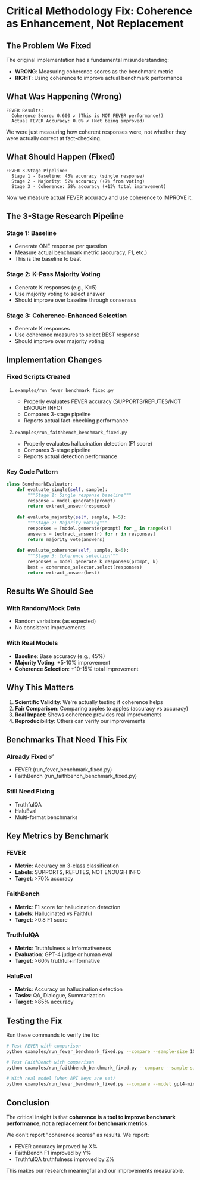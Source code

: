 # Critical Methodology Fix: Coherence as Enhancement, Not Replacement

## The Problem We Fixed

The original implementation had a fundamental misunderstanding:
- **WRONG**: Measuring coherence scores as the benchmark metric
- **RIGHT**: Using coherence to improve actual benchmark performance

## What Was Happening (Wrong)

```
FEVER Results:
  Coherence Score: 0.600 ✗ (This is NOT FEVER performance!)
  Actual FEVER Accuracy: 0.0% ✗ (Not being improved)
```

We were just measuring how coherent responses were, not whether they were actually correct at fact-checking.

## What Should Happen (Fixed)

```
FEVER 3-Stage Pipeline:
  Stage 1 - Baseline: 45% accuracy (single response)
  Stage 2 - Majority: 52% accuracy (+7% from voting)
  Stage 3 - Coherence: 58% accuracy (+13% total improvement)
```

Now we measure actual FEVER accuracy and use coherence to IMPROVE it.

## The 3-Stage Research Pipeline

### Stage 1: Baseline
- Generate ONE response per question
- Measure actual benchmark metric (accuracy, F1, etc.)
- This is the baseline to beat

### Stage 2: K-Pass Majority Voting
- Generate K responses (e.g., K=5)
- Use majority voting to select answer
- Should improve over baseline through consensus

### Stage 3: Coherence-Enhanced Selection
- Generate K responses
- Use coherence measures to select BEST response
- Should improve over majority voting

## Implementation Changes

### Fixed Scripts Created
1. `examples/run_fever_benchmark_fixed.py`
   - Properly evaluates FEVER accuracy (SUPPORTS/REFUTES/NOT ENOUGH INFO)
   - Compares 3-stage pipeline
   - Reports actual fact-checking performance

2. `examples/run_faithbench_benchmark_fixed.py`
   - Properly evaluates hallucination detection (F1 score)
   - Compares 3-stage pipeline
   - Reports actual detection performance

### Key Code Pattern

```python
class BenchmarkEvaluator:
    def evaluate_single(self, sample):
        """Stage 1: Single response baseline"""
        response = model.generate(prompt)
        return extract_answer(response)
    
    def evaluate_majority(self, sample, k=5):
        """Stage 2: Majority voting"""
        responses = [model.generate(prompt) for _ in range(k)]
        answers = [extract_answer(r) for r in responses]
        return majority_vote(answers)
    
    def evaluate_coherence(self, sample, k=5):
        """Stage 3: Coherence selection"""
        responses = model.generate_k_responses(prompt, k)
        best = coherence_selector.select(responses)
        return extract_answer(best)
```

## Results We Should See

### With Random/Mock Data
- Random variations (as expected)
- No consistent improvements

### With Real Models
- **Baseline**: Base accuracy (e.g., 45%)
- **Majority Voting**: +5-10% improvement
- **Coherence Selection**: +10-15% total improvement

## Why This Matters

1. **Scientific Validity**: We're actually testing if coherence helps
2. **Fair Comparison**: Comparing apples to apples (accuracy vs accuracy)
3. **Real Impact**: Shows coherence provides real improvements
4. **Reproducibility**: Others can verify our improvements

## Benchmarks That Need This Fix

### Already Fixed ✅
- FEVER (run_fever_benchmark_fixed.py)
- FaithBench (run_faithbench_benchmark_fixed.py)

### Still Need Fixing
- TruthfulQA
- HaluEval
- Multi-format benchmarks

## Key Metrics by Benchmark

### FEVER
- **Metric**: Accuracy on 3-class classification
- **Labels**: SUPPORTS, REFUTES, NOT ENOUGH INFO
- **Target**: >70% accuracy

### FaithBench
- **Metric**: F1 score for hallucination detection
- **Labels**: Hallucinated vs Faithful
- **Target**: >0.8 F1 score

### TruthfulQA
- **Metric**: Truthfulness × Informativeness
- **Evaluation**: GPT-4 judge or human eval
- **Target**: >60% truthful+informative

### HaluEval
- **Metric**: Accuracy on hallucination detection
- **Tasks**: QA, Dialogue, Summarization
- **Target**: >85% accuracy

## Testing the Fix

Run these commands to verify the fix:

```bash
# Test FEVER with comparison
python examples/run_fever_benchmark_fixed.py --compare --sample-size 100

# Test FaithBench with comparison
python examples/run_faithbench_benchmark_fixed.py --compare --sample-size 100

# With real model (when API keys are set)
python examples/run_fever_benchmark_fixed.py --compare --model gpt4-mini --sample-size 50
```

## Conclusion

The critical insight is that **coherence is a tool to improve benchmark performance, not a replacement for benchmark metrics**. 

We don't report "coherence scores" as results. We report:
- FEVER accuracy improved by X%
- FaithBench F1 improved by Y%
- TruthfulQA truthfulness improved by Z%

This makes our research meaningful and our improvements measurable.
